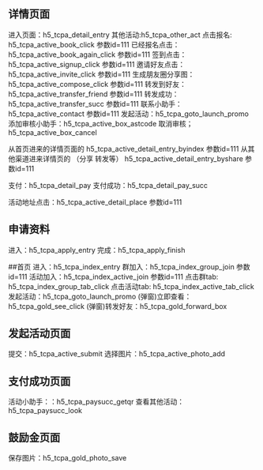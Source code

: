 ## 详情页面
进入页面：h5_tcpa_detail_entry
其他活动:h5_tcpa_other_act
点击报名: h5_tcpa_active_book_click   参数id=111
已经报名点击：h5_tcpa_active_book_again_click  参数id=111
签到点击：h5_tcpa_active_signup_click  参数id=111
邀请好友点击：h5_tcpa_active_invite_click 参数id=111
生成朋友圈分享图：h5_tcpa_active_compose_click 参数id=111
转发到好友：h5_tcpa_active_transfer_friend 参数id=111
转发成功：h5_tcpa_active_transfer_succ 参数id=111
联系小助手：h5_tcpa_active_contact 参数id=111
发起活动：h5_tcpa_goto_launch_promo
添加审核小助手：h5_tcpa_active_box_astcode
取消审核；h5_tcpa_active_box_cancel

从首页进来的详情页面的 h5_tcpa_active_detail_entry_byindex 参数id=111
从其他渠道进来详情页的 （分享 转发等）  h5_tcpa_active_detail_entry_byshare 参数id=111

支付：h5_tcpa_detail_pay
支付成功：h5_tcpa_detail_pay_succ

活动地址点击：h5_tcpa_active_detail_place  参数id=111

## 申请资料
进入：h5_tcpa_apply_entry
完成：h5_tcpa_apply_finish

##首页
进入：h5_tcpa_index_entry
群加入：h5_tcpa_index_group_join 参数id=111
活动加入：h5_tcpa_index_active_join 参数id=111
点击群tab: h5_tcpa_index_group_tab_click
点击活动tab: h5_tcpa_index_active_tab_click 
发起活动：h5_tcpa_goto_launch_promo
(弹窗)立即查看：h5_tcpa_gold_see_click
(弹窗)转发好友：h5_tcpa_gold_forward_box

## 发起活动页面
提交：h5_tcpa_active_submit
选择图片：h5_tcpa_active_photo_add

## 支付成功页面
活动小助手：：h5_tcpa_paysucc_getqr
查看其他活动：h5_tcpa_paysucc_look

## 鼓励金页面
保存图片：h5_tcpa_gold_photo_save